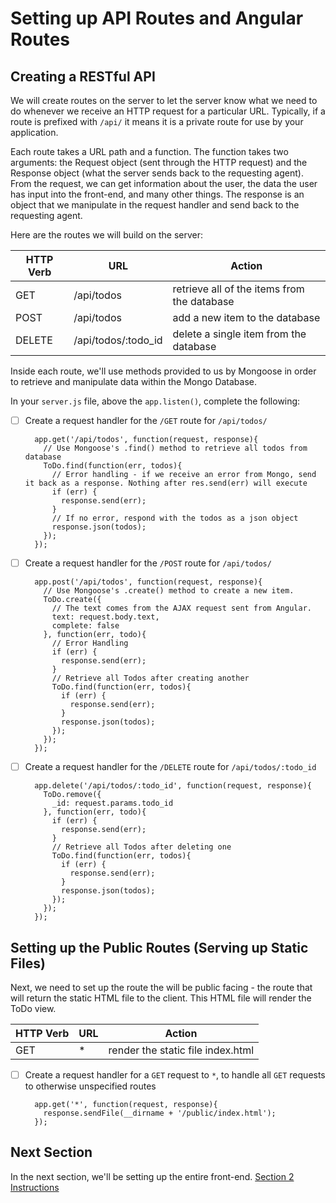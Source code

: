 # Setting up API Routes and Angular Routes

## Creating a RESTful API
We will create routes on the server to let the server know what we need to do whenever we receive an HTTP request for a particular URL. Typically, if a route is prefixed with `/api/` it means it is a private route for use by your application. 

Each route takes a URL path and a function. The function takes two arguments: the Request object (sent through the HTTP request) and the Response object (what the server sends back to the requesting agent). From the request, we can get information about the user, the data the user has input into the front-end, and many other things. The response is an object that we manipulate in the request handler and send back to the requesting agent.

Here are the routes we will build on the server:

|HTTP Verb| URL | Action  |
|---|---|---|
| GET  | /api/todos   | retrieve all of the items from the database  |
| POST |  /api/todos |  add a new item to the database |
| DELETE | /api/todos/:todo_id   |  delete a single item from the database |

Inside each route, we'll use methods provided to us by Mongoose in order to retrieve and manipulate data within the Mongo Database.

In your `server.js` file, above the `app.listen()`, complete the following:

- [ ] Create a request handler for the `/GET` route for `/api/todos/`

        app.get('/api/todos', function(request, response){
          // Use Mongoose's .find() method to retrieve all todos from database
          ToDo.find(function(err, todos){
            // Error handling - if we receive an error from Mongo, send it back as a response. Nothing after res.send(err) will execute
            if (err) {
              response.send(err);
            }
            // If no error, respond with the todos as a json object
            response.json(todos);
          });
        });

- [ ] Create a request handler for the `/POST` route for `/api/todos/`

        app.post('/api/todos', function(request, response){
          // Use Mongoose's .create() method to create a new item. 
          ToDo.create({
            // The text comes from the AJAX request sent from Angular.
            text: request.body.text,
            complete: false
          }, function(err, todo){
            // Error Handling
            if (err) { 
              response.send(err); 
            }
            // Retrieve all Todos after creating another 
            ToDo.find(function(err, todos){
              if (err) {
                response.send(err);
              }
              response.json(todos);
            });
          });
        });

- [ ] Create a request handler for the `/DELETE` route for `/api/todos/:todo_id`

        app.delete('/api/todos/:todo_id', function(request, response){
          ToDo.remove({
            _id: request.params.todo_id
          }, function(err, todo){
            if (err) {
              response.send(err);
            }
            // Retrieve all Todos after deleting one
            ToDo.find(function(err, todos){
              if (err) {
                response.send(err);
              }
              response.json(todos);
            });
          });
        });

## Setting up the Public Routes (Serving up Static Files)

Next, we need to set up the route the will be public facing - the route that will return the static HTML file to the client. This HTML file will render the ToDo view.

|HTTP Verb| URL | Action  |
|---|---|---|
| GET  | * | render the static file index.html  |

- [ ] Create a request handler for a `GET` request to `*`, to handle all `GET` requests to otherwise unspecified routes

        app.get('*', function(request, response){
          response.sendFile(__dirname + '/public/index.html');
        });

## Next Section

In the next section, we'll be setting up the entire front-end. [Section 2 Instructions](./branch2.md)